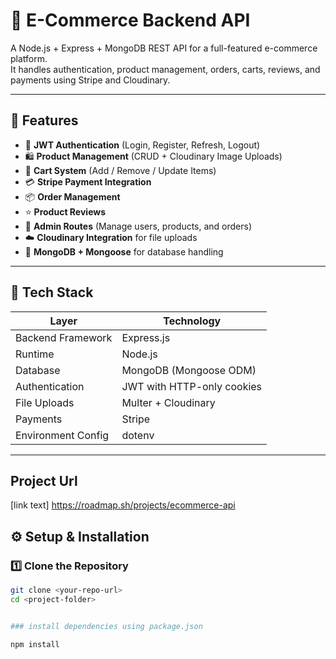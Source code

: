 # 🛒 E-Commerce Backend API

A Node.js + Express + MongoDB REST API for a full-featured e-commerce platform.  
It handles authentication, product management, orders, carts, reviews, and payments using Stripe and Cloudinary.

---

## 🚀 Features

- 🔐 **JWT Authentication** (Login, Register, Refresh, Logout)
- 🛍️ **Product Management** (CRUD + Cloudinary Image Uploads)
- 🛒 **Cart System** (Add / Remove / Update Items)
- 💳 **Stripe Payment Integration**
- 📦 **Order Management**
- ⭐ **Product Reviews**
- 👑 **Admin Routes** (Manage users, products, and orders)
- ☁️ **Cloudinary Integration** for file uploads
- 🧩 **MongoDB + Mongoose** for database handling

---

## 🧠 Tech Stack

| Layer              | Technology                 |
| ------------------ | -------------------------- |
| Backend Framework  | Express.js                 |
| Runtime            | Node.js                    |
| Database           | MongoDB (Mongoose ODM)     |
| Authentication     | JWT with HTTP-only cookies |
| File Uploads       | Multer + Cloudinary        |
| Payments           | Stripe                     |
| Environment Config | dotenv                     |

---

## Project Url

[link text] https://roadmap.sh/projects/ecommerce-api

## ⚙️ Setup & Installation

### 1️⃣ Clone the Repository

```bash
git clone <your-repo-url>
cd <project-folder>


### install dependencies using package.json

npm install

```
